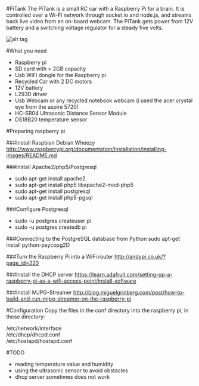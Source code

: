 #PiTank
The PiTank is a small RC car with a Raspberry Pi for a brain. It is controlled over a Wi-Fi network through socket.io and node.js, and streams back live video from an on-board webcam. The PiTank gets power from 12V battery and a switching voltage regulator for a steady five volts. 

![alt tag](https://fbcdn-sphotos-a-a.akamaihd.net/hphotos-ak-xfa1/t1.0-9/q77/s720x720/10376865_1510491575840177_8771919284498992831_n.jpg)

#What you need
- Raspberry pi
- SD card with > 2GB capacity  
- Usb WiFi dongle for the Raspberry pi
- Recycled Car with 2 DC motors
- 12V battery
- L293D driver
- Usb Webcam or any recycled notebook webcam (i used the acer crystal eye from the aspire 5720)
- HC-SR04 Ultrasonic Distance Sensor Module  
- DS18B20 temperature sensor

#Preparing raspberry pi

###Install Raspbian Debian Wheezy 
http://www.raspberrypi.org/documentation/installation/installing-images/README.md

###Install Apache2/php5/Postgresql
- sudo apt-get install apache2
- sudo apt-get install php5 libapache2-mod-php5
- sudo apt-get install postgresql
- sudo apt-get install php5-pgsql

###Configure Postgresql
- sudo -u postgres createuser pi
- sudo -u postgres createdb pi

###Connecting to the PostgreSQL database from Python
sudo apt-get install python-psycopg2D

###Turn the Raspberry Pi into a WiFi router
http://andypi.co.uk/?page_id=220

###Install the DHCP server
https://learn.adafruit.com/setting-up-a-raspberry-pi-as-a-wifi-access-point/install-software

###Install MJPG-Streamer
http://blog.miguelgrinberg.com/post/how-to-build-and-run-mjpg-streamer-on-the-raspberry-pi

#Configuration
Copy the files in the conf directory into the raspberry pi, in these directory:
  
/etc/network/interface  
/etc/dhcp/dhcpd.conf  
/etc/hostapd/hostapd.conf  
 
#TODO
 - reading temperature value and humidity 
 - using the ultrasonic sensor to avoid obstacles
 - dhcp server sometimes does not work
